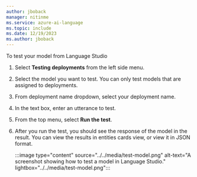 ```yaml
---
author: jboback
manager: nitinme
ms.service: azure-ai-language
ms.topic: include
ms.date: 12/19/2023
ms.author: jboback
---
```


To test your model from Language Studio

1. Select **Testing deployments** from the left side menu.

3. Select the model you want to test. You can only test models that are assigned to deployments.

4. From deployment name dropdown, select your deployment name.

5. In the text box, enter an utterance to test.

6. From the top menu, select **Run the test**.

7. After you run the test, you should see the response of the model in the result. You can view the results in entities cards view, or view it in JSON format.

    :::image type="content" source="../../media/test-model.png" alt-text="A screenshot showing how to test a model in Language Studio." lightbox="../../media/test-model.png":::
